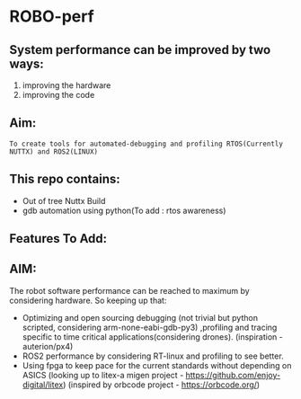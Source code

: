 # ROBO-perf
## System performance can be improved by two ways:
  1) improving the hardware
  2) improving the code


## Aim:
    To create tools for automated-debugging and profiling RTOS(Currently NUTTX) and ROS2(LINUX)
## This repo contains:
* Out of tree Nuttx Build
* gdb automation using python(To add : rtos awareness)
## Features To Add:
## AIM:
  The robot software performance can be reached to maximum by considering hardware.
  So keeping up that:
  * Optimizing and open sourcing debugging (not trivial but python scripted, considering arm-none-eabi-gdb-py3)
   ,profiling and tracing specific to time critical applications(considering drones).
    (inspiration - auterion/px4)
  * ROS2 performance by considering RT-linux and profiling to see better.
  * Using fpga to keep pace for the current standards without depending on ASICS
    (looking up to litex-a migen project - https://github.com/enjoy-digital/litex)
    (inspired by orbcode project - https://orbcode.org/)
